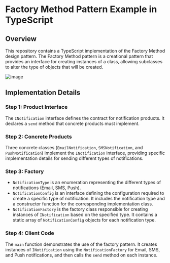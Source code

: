 # Factory Method Pattern Example in TypeScript

## Overview

This repository contains a TypeScript implementation of the Factory Method design pattern. The Factory Method pattern is a creational pattern that provides an interface for creating instances of a class, allowing subclasses to alter the type of objects that will be created.

![image](https://github.com/tatianadev27/SoftwareArchitectureAnalysis/assets/54762147/adec4e86-c8ad-493e-9d70-e5a369c6ef5f)


## Implementation Details

### Step 1: Product Interface

The `INotification` interface defines the contract for notification products. It declares a `send` method that concrete products must implement.

### Step 2: Concrete Products

Three concrete classes (`EmailNotification`, `SMSNotification`, and `PushNotification`) implement the `INotification` interface, providing specific implementation details for sending different types of notifications.

### Step 3: Factory

- `NotificationType` is an enumeration representing the different types of notifications (Email, SMS, Push).
- `NotificationConfig` is an interface defining the configuration required to create a specific type of notification. It includes the notification type and a constructor function for the corresponding implementation class.
- `NotificationFactory` is the factory class responsible for creating instances of `INotification` based on the specified type. It contains a static array of `NotificationConfig` objects for each notification type.

### Step 4: Client Code

The `main` function demonstrates the use of the factory pattern. It creates instances of `INotification` using the `NotificationFactory` for Email, SMS, and Push notifications, and then calls the `send` method on each instance.


